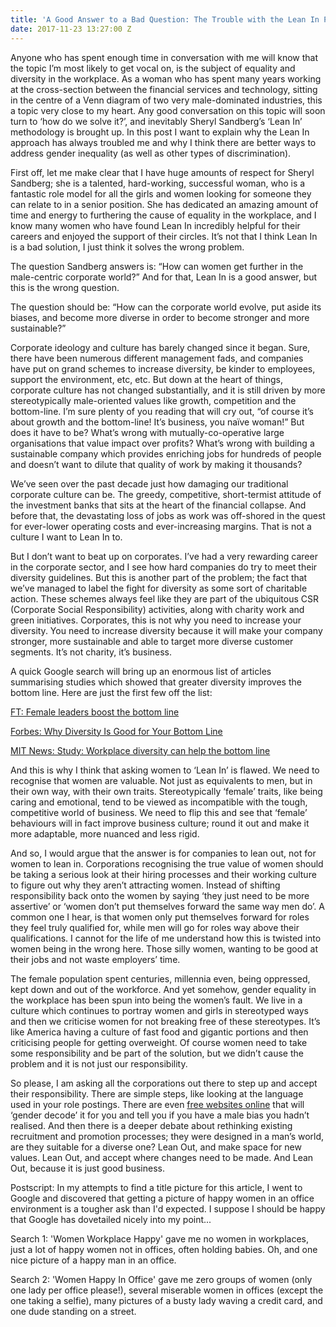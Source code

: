 ```yaml
---
title: 'A Good Answer to a Bad Question: The Trouble with the Lean In Philosophy'
date: 2017-11-23 13:27:00 Z
---
```


Anyone who has spent enough time in conversation with me will know that the topic I’m most likely to get vocal on, is the subject of equality and diversity in the workplace. As a woman who has spent many years working at the cross-section between the financial services and technology, sitting in the centre of a Venn diagram of two very male-dominated industries, this a topic very close to my heart. Any good conversation on this topic will soon turn to ‘how do we solve it?’, and inevitably Sheryl Sandberg’s ‘Lean In’ methodology is brought up. In this post I want to explain why the Lean In approach has always troubled me and why I think there are better ways to address gender inequality (as well as other types of discrimination). 

First off, let me make clear that I have huge amounts of respect for Sheryl Sandberg; she is a talented, hard-working, successful woman, who is a fantastic role model for all the girls and women looking for someone they can relate to in a senior position. She has dedicated an amazing amount of time and energy to furthering the cause of equality in the workplace, and I know many women who have found Lean In incredibly helpful for their careers and enjoyed the support of their circles. It’s not that I think Lean In is a bad solution, I just think it solves the wrong problem. 

The question Sandberg answers is: “How can women get further in the male-centric corporate world?” And for that, Lean In is a good answer, but this is the wrong question. 

The question should be: “How can the corporate world evolve, put aside its biases, and become more diverse in order to become stronger and more sustainable?”

Corporate ideology and culture has barely changed since it began. Sure, there have been numerous different management fads, and companies have put on grand schemes to increase diversity, be kinder to employees, support the environment, etc, etc. But down at the heart of things, corporate culture has not changed substantially, and it is still driven by more stereotypically male-oriented values like growth, competition and the bottom-line. I’m sure plenty of you reading that will cry out, “of course it’s about growth and the bottom-line! It’s business, you naïve woman!” But does it have to be? What’s wrong with mutually-co-operative large organisations that value impact over profits? What’s wrong with building a sustainable company which provides enriching jobs for hundreds of people and doesn’t want to dilute that quality of work by making it thousands? 

We’ve seen over the past decade just how damaging our traditional corporate culture can be. The greedy, competitive, short-termist attitude of the investment banks that sits at the heart of the financial collapse. And before that, the devastating loss of jobs as work was off-shored in the quest for ever-lower operating costs and ever-increasing margins. That is not a culture I want to Lean In to. 

But I don’t want to beat up on corporates. I’ve had a very rewarding career in the corporate sector, and I see how hard companies do try to meet their diversity guidelines. But this is another part of the problem; the fact that we’ve managed to label the fight for diversity as some sort of charitable action. These schemes always feel like they are part of the ubiquitous CSR (Corporate Social Responsibility) activities, along with charity work and green initiatives. Corporates, this is not why you need to increase your diversity. You need to increase diversity because it will make your company stronger, more sustainable and able to target more diverse customer segments. It’s not charity, it’s business. 

A quick Google search will bring up an enormous list of articles summarising studies which showed that greater diversity improves the bottom line. Here are just the first few off the list:

[FT: Female leaders boost the bottom line](https://www.ft.com/content/f88a7c58-96ff-11e7-8c5c-c8d8fa6961bb)

[Forbes: Why Diversity Is Good for Your Bottom Line](http://fortune.com/2017/01/18/leadership-diversity-bottom-line-career-advice/)

[MIT News: Study: Workplace diversity can help the bottom line](http://news.mit.edu/2014/workplace-diversity-can-help-bottom-line-1007)


And this is why I think that asking women to ‘Lean In’ is flawed. We need to recognise that women are valuable. Not just as equivalents to men, but in their own way, with their own traits. Stereotypically ‘female’ traits, like being caring and emotional, tend to be viewed as incompatible with the tough, competitive world of business. We need to flip this and see that ‘female’ behaviours will in fact improve business culture; round it out and make it more adaptable, more nuanced and less rigid. 

And so, I would argue that the answer is for companies to lean out, not for women to lean in. Corporations recognising the true value of women should be taking a serious look at their hiring processes and their working culture to figure out why they aren’t attracting women. Instead of shifting responsibility back onto the women by saying ‘they just need to be more assertive’ or ‘women don’t put themselves forward the same way men do’.  A common one I hear, is that women only put themselves forward for roles they feel truly qualified for, while men will go for roles way above their qualifications. I cannot for the life of me understand how this is twisted into women being in the wrong here. Those silly women, wanting to be good at their jobs and not waste employers’ time. 

The female population spent centuries, millennia even, being oppressed, kept down and out of the workforce. And yet somehow, gender equality in the workplace has been spun into being the women’s fault. We live in a culture which continues to portray women and girls in stereotyped ways and then we criticise women for not breaking free of these stereotypes. It’s like America having a culture of fast food and gigantic portions and then criticising people for getting overweight. Of course women need to take some responsibility and be part of the solution, but we didn’t cause the problem and it is not just our responsibility.

So please, I am asking all the corporations out there to step up and accept their responsibility. There are simple steps, like looking at the language used in your role postings. There are even [free websites online](http://gender-decoder.katmatfield.com/) that will ‘gender decode’ it for you and tell you if you have a male bias you hadn’t realised. And then there is a deeper debate about rethinking existing recruitment and promotion processes; they were designed in a man’s world, are they suitable for a diverse one? Lean Out, and make space for new values. Lean Out, and accept where changes need to be made. And Lean Out, because it is just good business. 


Postscript: In my attempts to find a title picture for this article, I went to Google and discovered that getting a picture of happy women in an office environment is a tougher ask than I'd expected. I suppose I should be happy that Google has dovetailed nicely into my point...

Search 1: 'Women Workplace Happy' gave me no women in workplaces, just a lot of happy women not in offices, often holding babies. Oh, and one nice picture of a happy man in an office. 


Search 2: 'Women Happy In Office' gave me zero groups of women (only one lady per office please!), several miserable women in offices (except the one taking a selfie), many pictures of a busty lady waving a credit card, and one dude standing on a street. 
